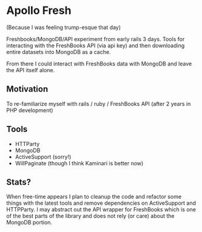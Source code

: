 # Apollo Fresh
(Because I was feeling trump-esque that day)

Freshbooks/MongoDB/API experiment from early rails 3 days.
Tools for interacting with the FreshBooks API (via api key) and
then downloading entire datasets into MongoDB as a cache.

From there I could interact with FreshBooks data with MongoDB
and leave the API itself alone.

## Motivation

To re-familiarize myself with rails / ruby / FreshBooks API (after 2 years in PHP development)

## Tools

 - HTTParty
 - MongoDB
 - ActiveSupport (sorry!)
 - WillPaginate (though I think Kaminari is better now)

## Stats?

When free-time appears I plan to cleanup the code and refactor some
things with the latest tools and remove dependencies on ActiveSupport
and HTTPParty. I may abstract out the API wrapper for FreshBooks which 
is one of the best parts of the library and does not rely (or care)
about the MongoDB portion.


